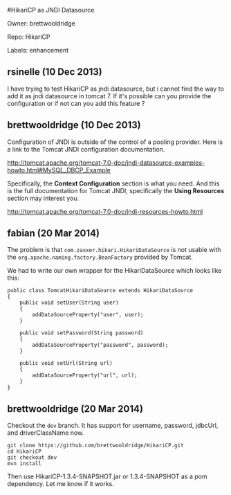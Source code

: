 #HikariCP as JNDI Datasource

Owner: brettwooldridge

Repo: HikariCP

Labels: enhancement 

## rsinelle (10 Dec 2013)

I have trying to test HikariCP as jndi datasource, but i cannot find the way to add it as jndi datasource in tomcat 7.
If it's possible can you provide the configuration or if not can you add this feature ?


## brettwooldridge (10 Dec 2013)

Configuration of JNDI is outside of the control of a pooling provider.  Here is a link to the Tomcat JNDI configuration documentation.

http://tomcat.apache.org/tomcat-7.0-doc/jndi-datasource-examples-howto.html#MySQL_DBCP_Example

Specifically, the **Context Configuration** section is what you need.   And this is the full documentation for Tomcat JNDI, specifically the **Using Resources** section may interest you.

http://tomcat.apache.org/tomcat-7.0-doc/jndi-resources-howto.html


## fabian (20 Mar 2014)

The problem is that `com.zaxxer.hikari.HikariDataSource` is not usable with the `org.apache.naming.factory.BeanFactory` provided by Tomcat.

We had to write our own wrapper for the HikariDataSource which looks like this:

```
public class TomcatHikariDataSource extends HikariDataSource
{
    public void setUser(String user)
    {
        addDataSourceProperty("user", user);
    }

    public void setPassword(String password)
    {
        addDataSourceProperty("password", password);
    }

    public void setUrl(String url)
    {
        addDataSourceProperty("url", url);
    }
}
```


## brettwooldridge (20 Mar 2014)

Checkout the `dev` branch.  It has support for username, password, jdbcUrl, and driverClassName now.

```
git clone https://github.com/brettwooldridge/HikariCP.git
cd HikariCP
git checkout dev
mvn install
```

Then use HikariCP-1.3.4-SNAPSHOT.jar or 1.3.4-SNAPSHOT as a pom dependency.  Let me know if it works.


